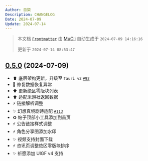 ```yaml
---
Author: 目棃
Description: CHANGELOG
Date: 2024-07-09
Update: 2024-07-14
---
```


> 本文档 [`Frontmatter`](https://github.com/BTMuli/MuCli#Frontmatter) 由 [MuCli](https://github.com/BTMuli/Mucli) 自动生成于 `2024-07-09 14:16:16`
>
> 更新于 `2024-07-14 08:53:47`

## [0.5.0](https://github.com/BTMuli/TeyvatGuide/releases/v0.5.0) (2024-07-09)

- ⬆️ 底层架构更新，升级至 `Tauri v2` [`#92`](https://github.com/BTMuli/TeyvatGuide/issues/92)
- 🐛 修复数据恢复异常
- ⬆️ 更新绝区零版块列表
- ⬆️ 适配米游社返回数据
- ⚡️ 链接解析调整
- ✨ 幻想真境剧诗适配 [`#113`](https://github.com/BTMuli/TeyvatGuide/issues/113)
- ♻️ 帖子顶部小工具添加到首页
- ⚡️ 公告链接样式调整
- ⚡️ 角色分享图添加水印
- ✨ 视频支持封面下载
- ⚡️ 咨讯页调整绝区零版块排序
- ✨ 祈愿添加 UIGF v4 支持

